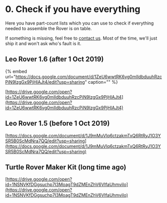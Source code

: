 # 0. Check if you have everything

Here you have part-count lists which you can use to check if everything needed to assemble the Rover is on table.

If something is missing, feel free to [contact us](mailto:%20contact@turtlerover.com). Most of the time, we'll just ship it and won't ask who's fault is it.

## Leo Rover 1.6 \(after 1 Oct 2019\)

{% embed url="https://docs.google.com/document/d/1ZeU6wwtRK6vg0mIldbduuhRzcPiN9lzgGx9PjHlAJt4/edit?usp=sharing" caption="" %}

[https://drive.google.com/open?id=1ZeU6wwtRK6vg0mIldbduuhRzcPiN9lzgGx9PjHlAJt4](https://drive.google.com/open?id=1ZeU6wwtRK6vg0mIldbduuhRzcPiN9lzgGx9PjHlAJt4)

## Leo Rover 1.5 \(before 1 Oct 2019\)

[https://docs.google.com/document/d/1J9mMuVlq6ctzakmTxQ6RtRyJ1O3YSR5B0ScMdNra7QQ/edit?usp=sharing](https://docs.google.com/document/d/1J9mMuVlq6ctzakmTxQ6RtRyJ1O3YSR5B0ScMdNra7QQ/edit?usp=sharing)

## Turtle Rover Maker Kit \(long time ago\)

[https://drive.google.com/open?id=1NSNVKfDGgsuchp7I3MoagT9dZMEnZhV6VIfaUhmviIo](https://drive.google.com/open?id=1NSNVKfDGgsuchp7I3MoagT9dZMEnZhV6VIfaUhmviIo)

